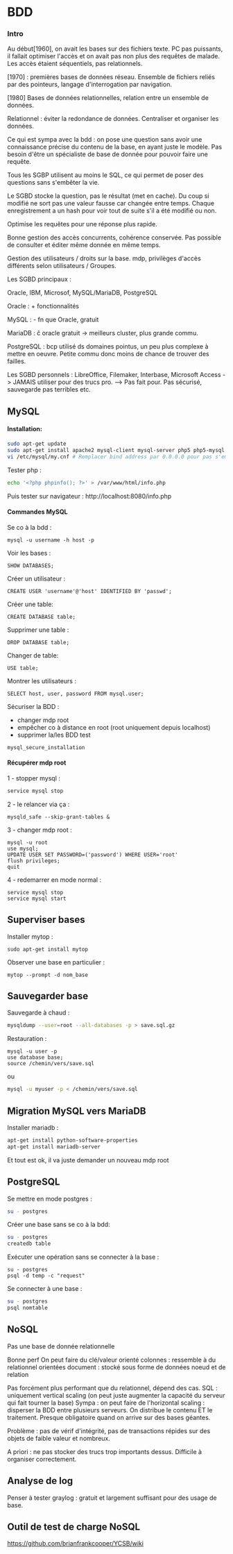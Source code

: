 # BDD

### Intro
Au début[1960], on avait les bases sur des fichiers texte. PC pas puissants, il fallait optimiser l'accès et on avait pas non plus des requêtes de malade. Les accès étaient séquentiels, pas relationnels.

[1970] : premières bases de données réseau. Ensemble de fichiers reliés par des pointeurs, langage d'interrogation par
navigation.

[1980] Bases de données relationnelles, relation entre un ensemble de données. 

Relationnel : éviter la redondance de données. Centraliser et organiser les données. 

Ce qui est sympa avec la bdd : on pose une question sans avoir une connaissance précise du contenu de la base, en ayant juste
le modèle. Pas besoin d'être un spécialiste de base de donnée pour pouvoir faire une requête.

Tous les SGBP utilisent au moins le SQL, ce qui permet de poser des questions sans s'embêter la vie.

Le SGBD stocke la question, pas le résultat (met en cache). Du coup si modifié ne sort pas une valeur fausse car changée entre
temps. Chaque enregistrement a un hash pour voir tout de suite s'il a été modifié ou non.

Optimise les requêtes pour une réponse plus rapide. 

Bonne gestion des accès concurrents, cohérence conservée. Pas possible de consulter et éditer même donnée en même temps.

Gestion des utilisateurs / droits sur la base. mdp, privilèges d'accès différents selon utilisateurs / Groupes.

Les SGBD principaux :

Oracle, IBM, Microsof, MySQL/MariaDB, PostgreSQL

Oracle : + fonctionnalités

MySQL : - fn que Oracle, gratuit

MariaDB : ĉ oracle gratuit -> meilleurs cluster, plus grande commu.

PostgreSQL : bcp utilisé ds domaines pointus, un peu plus complexe à mettre en oeuvre. Petite commu donc moins de chance de
trouver des failles.

Les SGBD personnels :
	LibreOffice, Filemaker, Interbase, Microsoft Access -> JAMAIS utiliser pour des trucs pro. --> Pas fait pour. Pas sécurisé, sauvegarde pas terribles etc.

	
## MySQL
#### Installation:
```bash
sudo apt-get update
sudo apt-get install apache2 mysql-client mysql-server php5 php5-mysql
vi /etc/mysql/my.cnf # Remplacer bind address par 0.0.0.0 pour pas s'embêter

```
Tester php :
```bash
echo '<?php phpinfo(); ?>' > /var/www/html/info.php
```
Puis tester sur navigateur :  http://localhost:8080/info.php

#### Commandes MySQL

Se co à la bdd :

```
mysql -u username -h host -p
```

Voir les bases :
```
SHOW DATABASES;
```

Créer un utilisateur :
```
CREATE USER 'username'@'host' IDENTIFIED BY 'passwd';
```


Créer une table:
```
CREATE DATABASE table;
```

Supprimer une table :
```
DROP DATABASE table;
```


Changer de table:
```
USE table;
```


Montrer les utilisateurs :
```
SELECT host, user, password FROM mysql.user;
```


Sécuriser la BDD :
- changer mdp root
- empêcher co à distance en root (root uniquement depuis localhost)
- supprimer la/les BDD test


```
mysql_secure_installation
```

#### Récupérer mdp root
1 - stopper mysql :
```bash
service mysql stop
```

2 - le relancer via ça :
```
mysqld_safe --skip-grant-tables &
```
3 - changer mdp root :
```
mysql -u root
use mysql;
UPDATE USER	SET PASSWORD=('password') WHERE USER='root'
flush privileges;
quit
```

4 - redemarrer en mode normal :
```
service mysql stop
service mysql start
```

## Superviser bases
Installer mytop :
```
sudo apt-get install mytop
```

Observer une base en particulier :
```
mytop --prompt -d nom_base
```

## Sauvegarder base

Sauvegarde à chaud :
```bash
mysqldump --user=root --all-databases -p > save.sql.gz
```

Restauration :
```
mysql -u user -p
use database base;
source /chemin/vers/save.sql
```
ou
```bash
mysql -u myuser -p < /chemin/vers/save.sql
```

## Migration MySQL vers MariaDB
Installer mariadb :
```bash
apt-get install python-software-properties
apt-get install mariadb-server
```
Et tout est ok, il va juste demander un nouveau mdp root

## PostgreSQL

Se mettre en mode postgres :
```bash
su - postgres
```

Créer une base sans se co à la bdd:
```bash
su - postgres
createdb table
```

Exécuter une opération sans se connecter à la base :
```
su - postgres
psql -d temp -c "request"
```

Se connecter à une base :
```bash
su - postgres
psql nomtable
```

## NoSQL
Pas une base de donnée relationnelle

Bonne perf
On peut faire du clé/valeur
orienté colonnes : ressemble à du relationnel 
orientées document : stocké sous forme de données noeud et de relation

Pas forcément plus performant que du relationnel, dépend des cas.
SQL : uniquement vertical scaling (on peut juste augmenter la capacité du serveur qui fait tourner la base)
Sympa : on peut faire de l'horizontal scaling : disperser la BDD entre plusieurs serveurs. On distribue le contenu ET le traitement. Presque obligatoire quand on arrive sur des bases géantes.

Problème : pas de vérif d'intégrité, pas de transactions répides sur des objets de faible valeur et nombreux.

A priori : ne pas stocker des trucs trop importants dessus. Difficile à organiser correctement.

## Analyse de log

Penser à tester graylog : gratuit et largement suffisant pour des usage de base.

## Outil de test de charge NoSQL
https://github.com/brianfrankcooper/YCSB/wiki